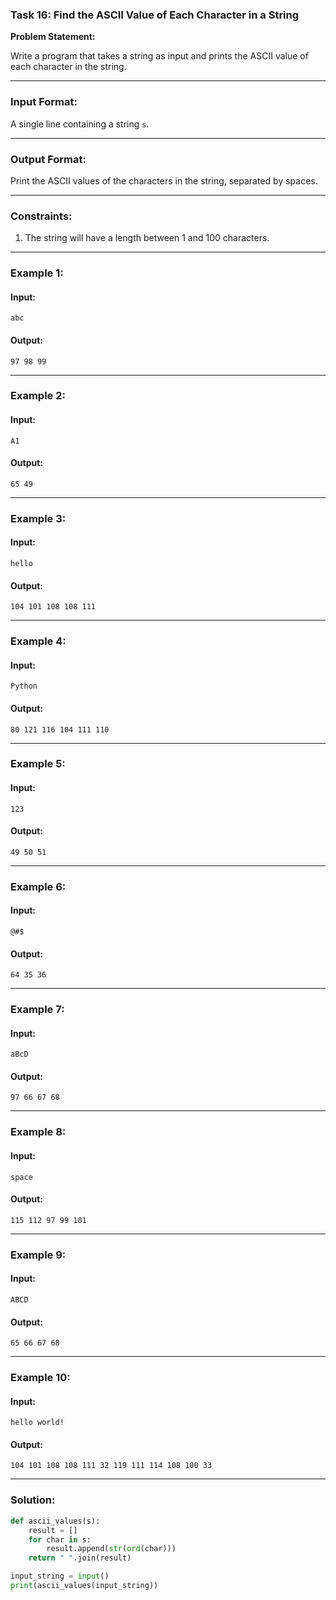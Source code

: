 ### Task 16: Find the ASCII Value of Each Character in a String

**Problem Statement:**

Write a program that takes a string as input and prints the ASCII value of each character in the string.

---

### Input Format:

A single line containing a string `s`.

---

### Output Format:

Print the ASCII values of the characters in the string, separated by spaces.

---

### Constraints:

1. The string will have a length between 1 and 100 characters.

---

### Example 1:

#### Input:
```
abc
```

#### Output:
```
97 98 99
```

---

### Example 2:

#### Input:
```
A1
```

#### Output:
```
65 49
```

---

### Example 3:

#### Input:
```
hello
```

#### Output:
```
104 101 108 108 111
```

---

### Example 4:

#### Input:
```
Python
```

#### Output:
```
80 121 116 104 111 110
```

---

### Example 5:

#### Input:
```
123
```

#### Output:
```
49 50 51
```

---

### Example 6:

#### Input:
```
@#$
```

#### Output:
```
64 35 36
```

---

### Example 7:

#### Input:
```
aBcD
```

#### Output:
```
97 66 67 68
```

---

### Example 8:

#### Input:
```
space
```

#### Output:
```
115 112 97 99 101
```

---

### Example 9:

#### Input:
```
ABCD
```

#### Output:
```
65 66 67 68
```

---

### Example 10:

#### Input:
```
hello world!
```

#### Output:
```
104 101 108 108 111 32 119 111 114 108 100 33
```

---

### Solution:

```python
def ascii_values(s):
    result = []
    for char in s:
        result.append(str(ord(char)))
    return " ".join(result)

input_string = input()
print(ascii_values(input_string))
```
